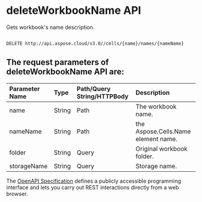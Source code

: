 # **deleteWorkbookName API**

Gets workbook's name description. 

```bash

DELETE http://api.aspose.cloud/v3.0//cells/{name}/names/{nameName}

```

## The request parameters of **deleteWorkbookName** API are: 

| Parameter Name | Type | Path/Query String/HTTPBody | Description | 
| :- | :- | :- |:- | 
|name|String|Path|The workbook name.|
|nameName|String|Path|the Aspose.Cells.Name element name.|
|folder|String|Query|Original workbook folder.|
|storageName|String|Query|Storage name.|


The [OpenAPI Specification](https://reference.aspose.cloud/cells/#/WorkbookController/DeleteWorkbookName) defines a publicly accessible programming interface and lets you carry out REST interactions directly from a web browser.
